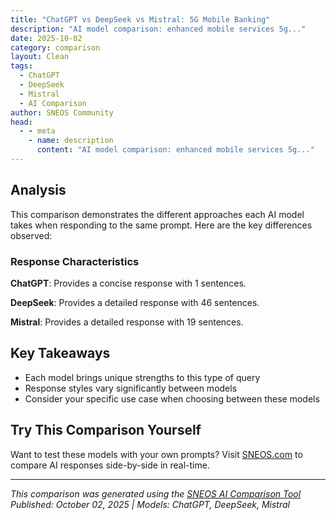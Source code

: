 ```yaml
---
title: "ChatGPT vs DeepSeek vs Mistral: 5G Mobile Banking"
description: "AI model comparison: enhanced mobile services 5g..."
date: 2025-10-02
category: comparison
layout: Clean
tags:
  - ChatGPT
  - DeepSeek
  - Mistral
  - AI Comparison
author: SNEOS Community
head:
  - - meta
    - name: description
      content: "AI model comparison: enhanced mobile services 5g..."
---
```


<ChatComparison
  title="ChatGPT vs DeepSeek vs Mistral: 5G Mobile Banking"
  prompt="enhanced mobile services 5g"
  :responses='{
    "ChatGPT": "Error calling OpenAI API.",
    "DeepSeek": "Of course. \u0022Enhanced Mobile Services\u0022 is a key term in the 5G world, but it\u0027s important to understand that it\u0027s just **one of three primary usage scenarios** defined by the International Telecommunication Union (ITU) for 5G, known as **enhanced Mobile Broadband (eMBB)**.\n\nLet\u0027s break down what this means and how it fits into the bigger 5G picture.\n\n---\n\n### 1. What is Enhanced Mobile Broadband (eMBB)?\n\nIn simple terms, **eMBB is the direct evolution of the 4G/LTE experience we\u0027re familiar with, but supercharged.** It\u0027s all about delivering significantly faster data speeds, higher capacity, and a more reliable connection to a massive number of users.\n\nThink of it as upgrading from a two-lane country road (4G) to an 8-lane superhighway (5G eMBB) with smart traffic management.\n\n**Key Goals of eMBB:**\n*   **Faster Peak Data Rates:** Multi-gigabit speeds (theoretical peaks up to 20 Gbps).\n*   **Higher Capacity:** Supporting more users and devices in a dense area (e.g., a stadium or concert).\n*   **Improved User Experience:** Seamless connectivity even in crowded spaces.\n*   **Support for Data-Intensive Applications:** Making new, bandwidth-hungry services possible.\n\n---\n\n### 2. Real-World Applications and Examples of eMBB\n\neMBB is what most consumers will notice first with 5G. Here\u2019s what it enables:\n\n*   **4K/8K Video Streaming \u0026 Gaming:** Buffer-free streaming of ultra-high-definition video. This also includes 360-degree videos and live VR streaming.\n*   **Cloud Gaming:** Playing graphically intense games (like Xbox Cloud Gaming or NVIDIA GeForce NOW) directly from the cloud without needing a powerful console or PC.\n*   **Augmented Reality (AR) \u0026 Virtual Reality (VR):** Downloading complex AR worlds in seconds or using high-fidelity AR for shopping (e.g., visualizing furniture in your home) or navigation.\n*   **Instant App Downloads \u0026 Updates:** Downloading large files, games, or software updates in a matter of seconds instead of minutes.\n*   **Enhanced Mobile Hotspots:** Using your 5G phone as a reliable, high-speed internet replacement for home or work.\n*   **Smart Stadiums:** Thousands of fans in a venue can simultaneously livestream, share on social media, and access replays without network congestion.\n\n---\n\n### 3. The Bigger Picture: eMBB in the 5G \u0022Triangle\u0022\n\nTo fully understand 5G, you need to see eMBB in context with its two sibling scenarios. The ITU\u0027s IMT-2020 vision defines a triangle of three core service types:\n\n| Service Type | Acronym | What it\u0027s for | Key Metric | Example Applications |\n| :--- | :--- | :--- | :--- | :--- |\n| **Enhanced Mobile Broadband** | **eMBB** | High data rates \u0026 capacity | **High Bandwidth** | 4K Video, VR, Cloud Gaming |\n| **Ultra-Reliable Low-Latency Communications** | **URLLC** | Critical, instant responses | **Low Latency \u0026 High Reliability** | Remote surgery, autonomous vehicles, industrial automation |\n| **Massive Machine-Type Communications** | **mMTC** | Connecting a vast number of sensors | **High Connection Density** | Smart cities, IoT sensors, wearables |\n\n**The Analogy:**\n*   **eMBB** is the **Data Superhighway**.\n*   **URLLC** is the **Precision Railway** (on-time, every time, no failures).\n*   **mMTC** is the **Massive Bike Path Network** (for billions of small, low-power devices).\n\nWhile early 5G deployments focused heavily on eMBB, the true power of 5G is realized when networks can dynamically support all three scenarios simultaneously.\n\n---\n\n### 4. How 5G Technology Enables eMBB\n\nSeveral key technological advancements make eMBB possible:\n\n1.  **New Spectrum (Radio Frequencies):**\n    *   **Mid-Band (1-6 GHz, e.g., C-Band):** The \u0022sweet spot\u0022 for eMBB, offering a great balance of coverage and speed. This is the backbone of most current 5G deployments.\n    *   **High-Band / Millimeter Wave (mmWave, 24-40 GHz\u002B):** Offers the absolute highest speeds and capacity but over very short distances. Ideal for dense urban areas and venues like stadiums.\n\n2.  **Advanced Antenna Technology (Massive MIMO):** Uses a large number of tiny antennas at cell towers to create multiple, focused beams of data to many users at once, dramatically increasing capacity and efficiency.\n\n3.  **Network Slicing:** Allows network operators to create a virtual \u0022slice\u0022 of the network dedicated specifically to eMBB services, ensuring that bandwidth-hungry applications get the resources they need without being affected by other traffic.\n\n### Summary\n\n**Enhanced Mobile Broadband (eMBB)** is the facet of 5G that directly enhances the mobile internet experience for consumers. It delivers the dramatic speed increases and network capacity that enable immersive applications like HD video streaming, AR/VR, and cloud gaming. It\u0027s a foundational pillar of 5G, working alongside URLLC and mMTC to create a truly versatile and powerful next-generation network.",
    "Mistral": "Enhanced Mobile Broadband (eMBB) is one of the major use cases and service categories of 5G technology. It aims to provide significantly higher data rates, improved capacity, and better user experiences compared to previous generations of mobile networks. Here are some key aspects of enhanced mobile services with 5G:\n\n1. **Higher Data Rates**: 5G eMBB can deliver peak data rates of up to 20 Gbps, although real-world speeds will be lower. This is a significant improvement over 4G, which tops out at around 1 Gbps.\n\n2. **Improved Capacity**: 5G uses higher frequency bands (like mmWave) and advanced technologies like massive MIMO and beamforming to increase network capacity. This means more users can connect at the same time without a drop in performance.\n\n3. **Lower Latency**: While eMBB is not as latency-focused as Ultra-Reliable Low-Latency Communication (URLLC), another 5G service category, it still offers lower latency than 4G. This means faster response times for applications.\n\n4. **Better User Experiences**: With higher speeds and capacity, 5G eMBB enables better user experiences for data-intensive applications like:\n   - Ultra-HD (4K and 8K) video streaming\n   - Augmented Reality (AR) and Virtual Reality (VR)\n   - Cloud gaming\n   - Real-time video communication and collaboration\n\n5. **Fixed Wireless Access (FWA)**: 5G eMBB also enables FWA, which provides internet access to homes and businesses using wireless network technology rather than fixed lines.\n\n6. **Network Slicing**: This allows operators to create multiple virtual networks with different performance characteristics on top of a common shared physical infrastructure. This can be used to provide dedicated resources for different types of services or customers.\n\nTo fully experience the benefits of 5G eMBB, users will typically need a 5G-capable device and be in an area covered by a 5G network. It\u0027s also important to note that the actual performance can vary depending on various factors like network load, spectrum used, and local network design."
  }'
  published-date="13:04"
/>

## Analysis

This comparison demonstrates the different approaches each AI model takes when responding to the same prompt. Here are the key differences observed:

### Response Characteristics

**ChatGPT**: Provides a concise response with 1 sentences. 

**DeepSeek**: Provides a detailed response with 46 sentences. 

**Mistral**: Provides a detailed response with 19 sentences. 

## Key Takeaways

- Each model brings unique strengths to this type of query
- Response styles vary significantly between models
- Consider your specific use case when choosing between these models

## Try This Comparison Yourself

Want to test these models with your own prompts? Visit [SNEOS.com](https://sneos.com) to compare AI responses side-by-side in real-time.

---

*This comparison was generated using the [SNEOS AI Comparison Tool](https://sneos.com)*
*Published: October 02, 2025 | Models: ChatGPT, DeepSeek, Mistral*
